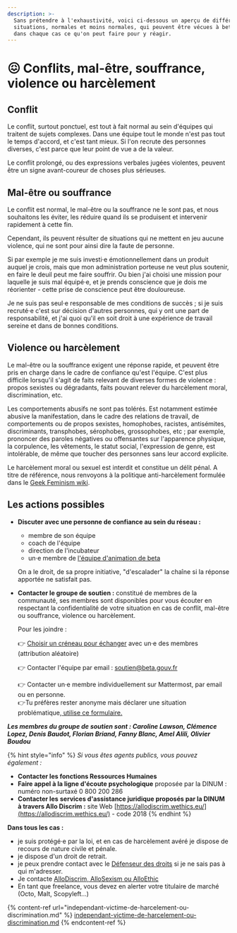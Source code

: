 ```yaml
---
description: >-
  Sans prétendre à l'exhaustivité, voici ci-dessous un aperçu de différentes
  situations, normales et moins normales, qui peuvent être vécues à beta, et
  dans chaque cas ce qu'on peut faire pour y réagir.
---
```


# 😖 Conflits, mal-être, souffrance, violence ou harcèlement

## Conflit

Le conflit, surtout ponctuel, est tout à fait normal au sein d'équipes qui traitent de sujets complexes. Dans une équipe tout le monde n'est pas tout le temps d'accord, et c'est tant mieux. Si l'on recrute des personnes diverses, c'est parce que leur point de vue a de la valeur.

Le conflit prolongé, ou des expressions verbales jugées violentes, peuvent être un signe avant-coureur de choses plus sérieuses.&#x20;

## Mal-être ou souffrance

Le conflit est normal, le mal-être ou la souffrance ne le sont pas, et nous souhaitons les éviter, les réduire quand ils se produisent et intervenir rapidement à cette fin.

Cependant, ils peuvent résulter de situations qui ne mettent en jeu aucune violence, qui ne sont pour ainsi dire la faute de personne.

Si par exemple je me suis investi·e émotionnellement dans un produit auquel je crois, mais que mon administration porteuse ne veut plus soutenir, en faire le deuil peut me faire souffrir. Ou bien j'ai choisi une mission pour laquelle je suis mal équipé·e, et je prends conscience que je dois me réorienter - cette prise de conscience peut être douloureuse.

Je ne suis pas seul·e responsable de mes conditions de succès ; si je suis recruté·e c'est sur décision d'autres personnes, qui y ont une part de responsabilité, et j'ai quoi qu'il en soit droit à une expérience de travail sereine et dans de bonnes conditions.

## Violence ou harcèlement

Le mal-être ou la souffrance exigent une réponse rapide, et peuvent être pris en charge dans le cadre de confiance qu'est l'équipe. C'est plus difficile lorsqu'il s'agit de faits relevant de diverses formes de violence : propos sexistes ou dégradants, faits pouvant relever du harcèlement moral, discrimination, etc.

Les comportements abusifs ne sont pas tolérés. Est notamment estimée abusive la manifestation, dans le cadre des relations de travail, de comportements ou de propos sexistes, homophobes, racistes, antisémites, discriminants, transphobes, sérophobes, grossophobes, etc ; par exemple, prononcer des paroles négatives ou offensantes sur l'apparence physique, la corpulence, les vêtements, le statut social, l'expression de genre, est intolérable, de même que toucher des personnes sans leur accord explicite.

Le harcèlement moral ou sexuel est interdit et constitue un délit pénal. A titre de référence, nous renvoyons à la politique anti-harcèlement formulée dans le [Geek Feminism wiki](https://geekfeminism.wikia.org/wiki/Conference\_anti-harassment/Policy).

## Les actions possibles

*   **Discuter avec une personne de confiance au sein du réseau :**

    * membre de son équipe
    * coach de l'équipe
    * direction de l'incubateur
    * un·e membre de [l'équipe d'animation de beta](../../../decouvrir-les-guides-des-autres-incubateurs/incubateur-de-la-dinum/lequipe-danimation-beta.gouv.fr.md)

    On a le droit, de sa propre initiative, "d'escalader" la chaîne si la réponse apportée ne satisfait pas.
*   **Contacter le groupe de soutien :** constitué de membres de la communauté, ses membres sont disponibles pour vous écouter en respectant la confidentialité de votre situation en cas de conflit, mal-être ou souffrance, violence ou harcèlement.

    Pour les joindre :&#x20;

    👉 [Choisir un créneau pour échanger](https://app.calendso.incubateur.net/team/soutien/prise-de-contact-avec-l--quipe-de-soutien) avec un·e des membres (attribution aléatoire)

    👉 Contacter l'équipe par email : soutien@beta.gouv.fr

    👉 Contacter un·e membre individuellement sur Mattermost, par email ou en personne.\
    👉Tu préfères rester anonyme mais déclarer une situation problématique,[ utilise ce formulaire.](https://tally.so/r/w8xAgr)

_**Les membres du groupe de soutien sont : Caroline Lawson, Clémence Lopez, Denis Baudot, Florian Briand, Fanny Blanc, Amel Alili, Olivier Boudou**_&#x20;



{% hint style="info" %}
_Si vous êtes agents publics, vous pouvez également :_&#x20;

* **Contacter les fonctions Ressources Humaines**
* **Faire appel à la ligne d'écoute psychologique** proposée par la DINUM : numéro non-surtaxé 0 800 200 286
* **Contacter les** **services d'assistance juridique proposés par la DINUM à travers Allo Discrim :** site Web [https://allodiscrim.wethics.eu/](https://allodiscrim.wethics.eu/) - code 2018
{% endhint %}

**Dans tous les cas :**&#x20;

* je suis protégé·e par la loi, et en cas de harcèlement avéré je dispose de recours de nature civile et pénale.
* je dispose d'un droit de retrait.
* je peux prendre contact avec le [Défenseur des droits](https://orientation.defenseurdesdroits.fr/?) si je ne sais pas à qui m'adresser.
* Je contacte [AlloDiscrim, AlloSexism ou AlloEthic](https://allodiscrim.com/nos-dispositifs/)
* En tant que freelance, vous devez en alerter votre titulaire de marché (Octo, Malt, Scopyleft...)



{% content-ref url="independant-victime-de-harcelement-ou-discrimination.md" %}
[independant-victime-de-harcelement-ou-discrimination.md](independant-victime-de-harcelement-ou-discrimination.md)
{% endcontent-ref %}
